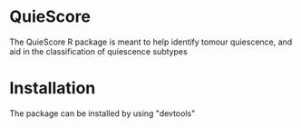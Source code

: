 # QuieScore
The QuieScore R package is meant to help identify tomour quiescence, and aid in the classification of quiescence subtypes
# Installation
The package can be installed by using "devtools"
